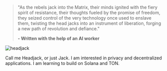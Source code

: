 > "As the rebels jack into the Matrix, their minds ignited with the fiery spirit of resistance, their thoughts fueled
> by the promise of freedom, they seized control of the very technology once used to enslave them, twisting the head
> jacks into an instrument of liberation, forging a new path of revolution and defiance."
> > 
> **\- Written with the help of an AI worker**

![headjack](https://github.com/h34dj4ck/h34dj4ck/assets/173120991/a0aa41f3-e816-4b3b-abda-d2f34cd79d64)

Call me Headjack, or just Jack. I am interested in privacy and decentralized applications. I am learning to build on Solana and TON.
